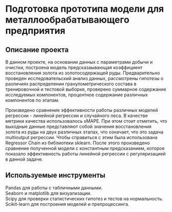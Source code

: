 # Подготовка прототипа модели для металлообрабатывающего предприятия

## Описание проекта

В данном проекте, на основании данных с параметрами добычи и очистки, построена модель предсказаывающая коэффициент восстановления золота из золотосодержащей руды. Предварительно проведен исследовательский анализ данных, рассмотрены гипотезы о различиях распределении гранулометрического состава в тренировочной и тестовой выборке, проверено суммарное содержание исследуемых компонентов, процентное содержание различных компонентов по этапам. 

Произведено сравнение эффективности работы различных моделей регрессии - линейной регрессии и случайного леса. В качестве метрики качества использовалось sMAPE. При этом стоит отметить, что выходные данные представляют собой значения восстановления золота из руды на двух различных этапах, что означает, что это задача multioutput регрессии. Чтобы справиться с этим была использована Regressor Chain из библиотеки sklearn. После этого произведено сравнение полученной модели с константным предсказанием, которое показало эффективность работы линейной регрессии с регуляризацией в данной задаче. 

## Используемые инструменты

Pandas для работы с табличными данными.  
Seaborn и matplotlib для визуализации.  
Scipy для проверки статистических гипотез и тестов на нормальность.  
Scikit-learn для построения моделей и препроцессинга. 